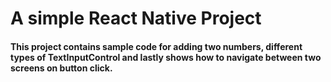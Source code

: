 # A simple React Native Project

#### This project contains sample code for adding two numbers, different types of TextInputControl and lastly shows how to navigate between two screens on button click.
